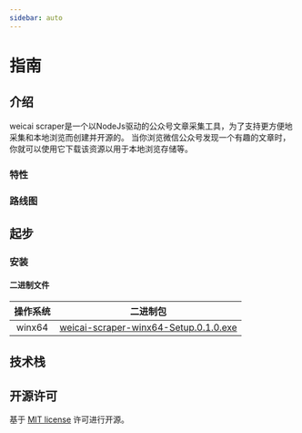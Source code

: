 ```yaml
---
sidebar: auto
---
```


# 指南
## 介绍
weicai scraper是一个以NodeJs驱动的公众号文章采集工具，为了支持更方便地采集和本地浏览而创建并开源的。
当你浏览微信公众号发现一个有趣的文章时，你就可以使用它下载该资源以用于本地浏览存储等。


### 特性
### 路线图
## 起步
### 安装
#### 二进制文件

|  操作系统  |         二进制包          |
| :----: | :-------------------: |
| winx64 |   [weicai-scraper-winx64-Setup.0.1.0.exe](https://github.com/lunnlew/weicai-scraper/releases/download/v0.1.0/Setup.0.1.0.exe)   |

## 技术栈

## 开源许可
基于 [MIT license](https://opensource.org/licenses/MIT) 许可进行开源。